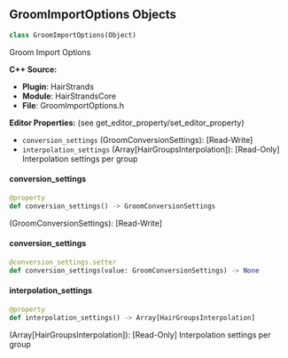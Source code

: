 ## GroomImportOptions Objects

```python
class GroomImportOptions(Object)
```

Groom Import Options

**C++ Source:**

- **Plugin**: HairStrands
- **Module**: HairStrandsCore
- **File**: GroomImportOptions.h

**Editor Properties:** (see get_editor_property/set_editor_property)

- ``conversion_settings`` (GroomConversionSettings):  [Read-Write]
- ``interpolation_settings`` (Array[HairGroupsInterpolation]):  [Read-Only] Interpolation settings per group

<a id="unreal.GroomImportOptions.conversion_settings"></a>

#### conversion_settings

```python
@property
def conversion_settings() -> GroomConversionSettings
```

(GroomConversionSettings):  [Read-Write]

<a id="unreal.GroomImportOptions.conversion_settings"></a>

#### conversion_settings

```python
@conversion_settings.setter
def conversion_settings(value: GroomConversionSettings) -> None
```

<a id="unreal.GroomImportOptions.interpolation_settings"></a>

#### interpolation_settings

```python
@property
def interpolation_settings() -> Array[HairGroupsInterpolation]
```

(Array[HairGroupsInterpolation]):  [Read-Only] Interpolation settings per group

<a id="unreal.GroomHairGroupsPreview"></a>